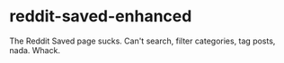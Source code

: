 # reddit-saved-enhanced
The Reddit Saved page sucks. Can't search, filter categories, tag posts, nada. Whack.

